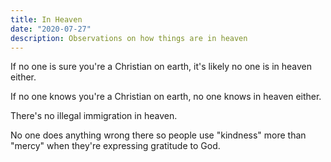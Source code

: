 ```yaml
---
title: In Heaven
date: "2020-07-27"
description: Observations on how things are in heaven
---
```


If no one is sure you're a Christian on earth, it's likely no one is in
heaven either.

If no one knows you're a Christian on earth, no one knows in heaven either.

There's no illegal immigration in heaven.

No one does anything wrong there so people use "kindness" more than "mercy"
when they're expressing gratitude to God.
